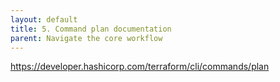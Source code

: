 ```yaml
---
layout: default
title: 5. Command plan documentation
parent: Navigate the core workflow
---
```



https://developer.hashicorp.com/terraform/cli/commands/plan